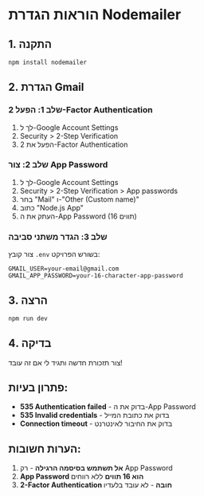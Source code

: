 # הוראות הגדרת Nodemailer

## 1. התקנה

```bash
npm install nodemailer
```

## 2. הגדרת Gmail

### שלב 1: הפעל 2-Factor Authentication
1. לך ל-Google Account Settings
2. Security > 2-Step Verification
3. הפעל את 2-Factor Authentication

### שלב 2: צור App Password
1. לך ל-Google Account Settings
2. Security > 2-Step Verification > App passwords
3. בחר "Mail" ו-"Other (Custom name)"
4. כתוב "Node.js App"
5. העתק את ה-App Password (16 תווים)

### שלב 3: הגדר משתני סביבה
צור קובץ `.env` בשורש הפרויקט:

```env
GMAIL_USER=your-email@gmail.com
GMAIL_APP_PASSWORD=your-16-character-app-password
```

## 3. הרצה

```bash
npm run dev
```

## 4. בדיקה

צור תזכורת חדשה ותגיד לי אם זה עובד!

## פתרון בעיות:

- **535 Authentication failed** - בדוק את ה-App Password
- **535 Invalid credentials** - בדוק את כתובת המייל
- **Connection timeout** - בדוק את החיבור לאינטרנט

## הערות חשובות:

1. **אל תשתמש בסיסמה הרגילה** - רק App Password
2. **App Password הוא 16 תווים** ללא רווחים
3. **2-Factor Authentication חובה** - לא עובד בלעדיו

